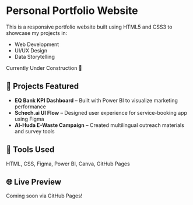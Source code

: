 # Personal Portfolio Website

This is a responsive portfolio website built using HTML5 and CSS3 to showcase my projects in:

- Web Development
- UI/UX Design
- Data Storytelling

Currently Under Construction 🚧

## 🚀 Projects Featured
- **EQ Bank KPI Dashboard** – Built with Power BI to visualize marketing performance
- **Schech.ai UI Flow** – Designed user experience for service-booking app using Figma
- **Al-Huda E-Waste Campaign** – Created multilingual outreach materials and survey tools

## 🧰 Tools Used
HTML, CSS, Figma, Power BI, Canva, GitHub Pages

## 🌐 Live Preview
Coming soon via GitHub Pages!
